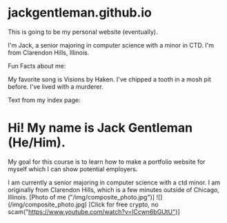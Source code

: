 # jackgentleman.github.io #


This is going to be my personal website (eventually).

I'm Jack, a senior majoring in computer science with a minor in CTD. I'm from Clarendon Hills, Illinois.

Fun Facts about me:

My favorite song is Visions by Haken.
I've chipped a tooth in a mosh pit before.
I've lived with a murderer.

Text from my index page:

# Hi! My name is Jack Gentleman (He/Him). #
My goal for this course is to learn how to make a portfolio website for myself which I can show potential employers.</p>
I am currently a senior majoring in computer science with a ctd minor. I am originally from Clarendon Hills, which is a few minutes outside of Chicago, Illinois.
[Photo of me ("/img/composite_photo.jpg")]
![] (/img/composite_photo.jpg)
[Click for free crypto, no scam("https://www.youtube.com/watch?v=lCcwn6bGUtU")]